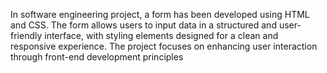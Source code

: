  In software engineering project, a form has been developed using HTML and CSS. The form allows users to input data in a structured and user-friendly interface, with styling elements designed for a clean and responsive experience. The project focuses on enhancing user interaction through front-end development principles
